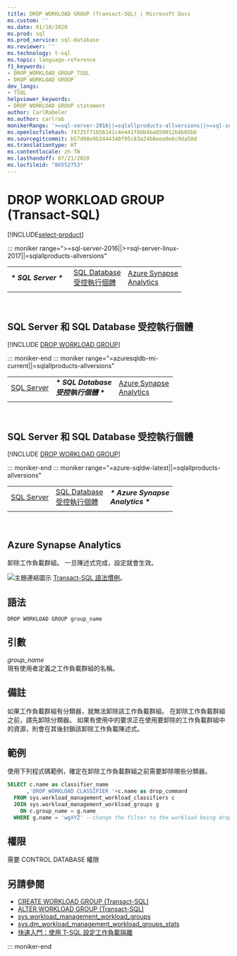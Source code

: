 ```yaml
---
title: DROP WORKLOAD GROUP (Transact-SQL) | Microsoft Docs
ms.custom: ''
ms.date: 01/10/2020
ms.prod: sql
ms.prod_service: sql-database
ms.reviewer: ''
ms.technology: t-sql
ms.topic: language-reference
f1_keywords:
- DROP_WORKLOAD_GROUP_TSQL
- DROP WORKLOAD GROUP
dev_langs:
- TSQL
helpviewer_keywords:
- DROP WORKLOAD GROUP statement
author: CarlRabeler
ms.author: carlrab
monikerRange: '>=sql-server-2016||=sqlallproducts-allversions||>=sql-server-linux-2017||=azure-sqldw-latest||=azuresqldb-mi-current'
ms.openlocfilehash: 74725f71656141c4e441f80b4ba059012b4b65bb
ms.sourcegitcommit: b57d98e9b2444348f95c83a24b8eea0e6c9da58d
ms.translationtype: HT
ms.contentlocale: zh-TW
ms.lasthandoff: 07/21/2020
ms.locfileid: "86552753"
---
```

# <a name="drop-workload-group-transact-sql"></a>DROP WORKLOAD GROUP (Transact-SQL)

[!INCLUDE[select-product](../../includes/select-product.md)]

::: moniker range=">=sql-server-2016||>=sql-server-linux-2017||=sqlallproducts-allversions"

||||
|---|---|---|
|**_\* SQL Server \*_** &nbsp;|[SQL Database<br />受控執行個體](drop-workload-group-transact-sql.md?view=azuresqldb-mi-current)|[Azure Synapse<br />Analytics](drop-workload-group-transact-sql.md?view=azure-sqldw-latest)|
||||

&nbsp;

## <a name="sql-server-and-sql-database-managed-instance"></a>SQL Server 和 SQL Database 受控執行個體

[!INCLUDE [DROP WORKLOAD GROUP](../../includes/drop-workload-group.md)]
  
::: moniker-end
::: moniker range="=azuresqldb-mi-current||=sqlallproducts-allversions"

||||
|---|---|---|
|[SQL Server](drop-workload-group-transact-sql.md?view=sql-server-2017)|**_\* SQL Database<br />受控執行個體 \*_** &nbsp;|[Azure Synapse<br />Analytics](drop-workload-group-transact-sql.md?view=azure-sqldw-latest)|
||||

&nbsp;

##  <a name="sql-server-and-sql-database-managed-instance"></a>SQL Server 和 SQL Database 受控執行個體

[!INCLUDE [DROP WORKLOAD GROUP](../../includes/drop-workload-group.md)]

::: moniker-end
::: moniker range="=azure-sqldw-latest||=sqlallproducts-allversions"

||||
|---|---|---|
|[SQL Server](drop-workload-group-transact-sql.md?view=sql-server-2017)|[SQL Database<br />受控執行個體](drop-workload-group-transact-sql.md?view=azuresqldb-mi-current)| **_\* Azure Synapse<br />Analytics \*_** &nbsp;|
||||

&nbsp;

## <a name="azure-synapse-analytics"></a>Azure Synapse Analytics 

卸除工作負載群組。  一旦陳述式完成，設定就會生效。

![主題連結圖示](../../database-engine/configure-windows/media/topic-link.gif "主題連結圖示") [Transact-SQL 語法慣例](../../t-sql/language-elements/transact-sql-syntax-conventions-transact-sql.md)。

## <a name="syntax"></a>語法

```syntaxsql
DROP WORKLOAD GROUP group_name  
```

## <a name="arguments"></a>引數

*group_name*  
現有使用者定義之工作負載群組的名稱。

## <a name="remarks"></a>備註

如果工作負載群組有分類器，就無法卸除該工作負載群組。  在卸除工作負載群組之前，請先卸除分類器。  如果有使用中的要求正在使用要卸除的工作負載群組中的資源，則會在其後封鎖該卸除工作負載陳述式。

## <a name="examples"></a>範例

使用下列程式碼範例，確定在卸除工作負載群組之前需要卸除哪些分類器。

```sql
SELECT c.name as classifier_name
      ,'DROP WORKLOAD CLASSIFIER '+c.name as drop_command
  FROM sys.workload_management_workload_classifiers c
  JOIN sys.workload_management_workload_groups g
    ON c.group_name = g.name
  WHERE g.name = 'wgXYZ' --change the filter to the workload being dropped
```

## <a name="permissions"></a>權限

需要 CONTROL DATABASE 權限

## <a name="see-also"></a>另請參閱

- [CREATE WORKLOAD GROUP &#40;Transact-SQL&#41;](../../t-sql/statements/create-workload-group-transact-sql.md)
- [ALTER WORKLOAD GROUP &#40;Transact-SQL&#41;](../../t-sql/statements/alter-workload-group-transact-sql.md)
- [sys.workload_management_workload_groups](../../relational-databases/system-catalog-views/sys-workload-management-workload-groups-transact-sql.md)
- [sys.dm_workload_management_workload_groups_stats](../../relational-databases/system-dynamic-management-views/sys-dm-workload-management-workload-group-stats-transact-sql.md)
- [快速入門：使用 T-SQL 設定工作負載隔離](/azure/sql-data-warehouse/quickstart-configure-workload-isolation-tsql)

::: moniker-end
